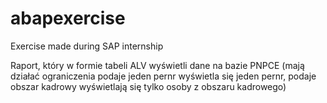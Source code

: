 # abapexercise
Exercise made during SAP internship

Raport, który w formie tabeli ALV wyświetli dane na bazie PNPCE (mają działać ograniczenia podaje jeden pernr wyświetla się jeden pernr, podaje obszar kadrowy wyświetlają się tylko osoby z obszaru kadrowego) 
